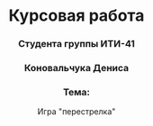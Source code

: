 <h1 align="center">Курсовая работа</h1> 
<h3 align="center">Студента группы ИТИ-41</h3>  
<h3 align="center">Коновальчука Дениса</h3> 
<h3 align="center">Тема:</h3> 
<p align="center">Игра "перестрелка"</p>
